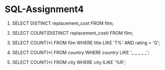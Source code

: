 # SQL-Assignment4
1.	SELECT DISTINCT replacement_cost FROM film;

2.	SELECT COUNT(DISTINCT replacement_cost) FROM film;

3.	SELECT COUNT(*) FROM film
WHERE title LIKE 'T%' AND rating = 'G';

4.	SELECT COUNT(*) FROM country
WHERE country LIKE '_ _ _ _ _';

5.	SELECT COUNT(*) FROM city
WHERE city ILIKE '%R';
